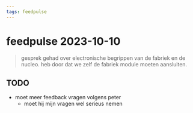 ```yaml
---
tags: feedpulse
---
```


# feedpulse 2023-10-10

> gesprek gehad over electronische begrippen van de fabriek en de nucleo.
> heb door dat we zelf de fabriek module moeten aansluiten.

## TODO

- moet meer feedback vragen volgens peter
  - moet hij mijn vragen wel serieus nemen

